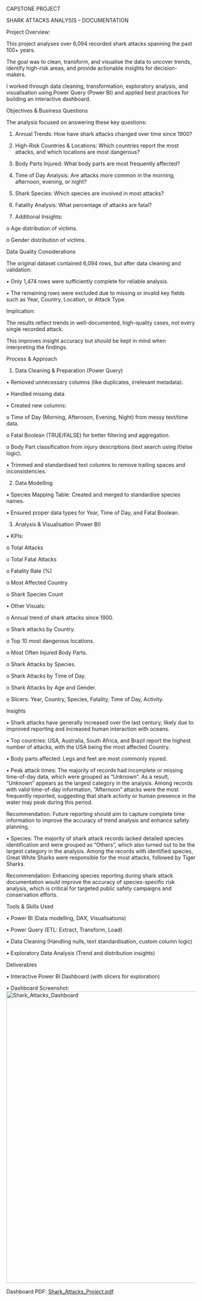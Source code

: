 CAPSTONE PROJECT

SHARK ATTACKS ANALYSIS – DOCUMENTATION

Project Overview:

This project analyses over 6,094 recorded shark attacks spanning the past 100+ years.

The goal was to clean, transform, and visualise the data to uncover trends, identify high-risk areas, and provide actionable insights for decision-makers.

I worked through data cleaning, transformation, exploratory analysis, and visualisation using Power Query (Power BI) and applied best practices for building an interactive dashboard.

Objectives & Business Questions

The analysis focused on answering these key questions:

1.	Annual Trends: How have shark attacks changed over time since 1900?
   
2.	High-Risk Countries & Locations: Which countries report the most attacks, and which locations are most dangerous?
   
3.	Body Parts Injured: What body parts are most frequently affected?
   
4.	Time of Day Analysis: Are attacks more common in the morning, afternoon, evening, or night?
   
5.	Shark Species: Which species are involved in most attacks?
  
6.	Fatality Analysis: What percentage of attacks are fatal?
   
7.	Additional Insights:
    
o	Age distribution of victims.

o	Gender distribution of victims.

Data Quality Considerations

The original dataset contained 6,094 rows, but after data cleaning and validation:

•	Only 1,474 rows were sufficiently complete for reliable analysis.

•	The remaining rows were excluded due to missing or invalid key fields such as Year, Country, Location, or Attack Type.

Implication:

The results reflect trends in well-documented, high-quality cases, not every single recorded attack.

This improves insight accuracy but should be kept in mind when interpreting the findings.

Process & Approach

1. Data Cleaning & Preparation (Power Query)
   
•	Removed unnecessary columns (like duplicates, irrelevant metadata).

•	Handled missing data

•	Created new columns:

o	Time of Day (Morning, Afternoon, Evening, Night) from messy text/time data.

o	Fatal Boolean (TRUE/FALSE) for better filtering and aggregation.

o	Body Part classification from injury descriptions (text search using if/else logic).

•	Trimmed and standardised text columns to remove trailing spaces and inconsistencies.

2. Data Modelling
   
•	Species Mapping Table: Created and merged to standardise species names.

•	Ensured proper data types for Year, Time of Day, and Fatal Boolean.

3. Analysis & Visualisation (Power BI)
   
•	KPIs:

o	Total Attacks

o	Total Fatal Attacks

o	Fatality Rate (%)

o	Most Affected Country

o	Shark Species Count

•	Other Visuals:

o	Annual trend of shark attacks since 1900.

o	Shark attacks by Country.

o	Top 10 most dangerous locations.

o	Most Often Injured Body Parts.

o	Shark Attacks by Species.

o	Shark Attacks by Time of Day.

o	Shark Attacks by Age and Gender.

o	Slicers: Year, Country, Species, Fatality, Time of Day, Activity.

Insights

•	Shark attacks have generally increased over the last century, likely due to improved reporting and increased human interaction with oceans.

•	Top countries: USA, Australia, South Africa, and Brazil report the highest number of attacks, with the USA being the most affected Country.

•	Body parts affected: Legs and feet are most commonly injured.

•	Peak attack times: The majority of records had incomplete or missing time-of-day data, which were grouped as “Unknown”. As a result, “Unknown” appears as the largest category in the analysis. Among records with valid time-of-day information, “Afternoon” attacks were the most frequently reported, suggesting that shark activity or human presence in the water may peak during this period.

Recommendation: Future reporting should aim to capture complete time information to improve the accuracy of trend analysis and enhance safety planning.

•	Species: The majority of shark attack records lacked detailed species identification and were grouped as “Others”, which also turned out to be the largest category in the analysis. Among the records with identified species, Great White Sharks were responsible for the most attacks, followed by Tiger Sharks.

Recommendation: Enhancing species reporting during shark attack documentation would improve the accuracy of species-specific risk analysis, which is critical for targeted public safety campaigns and conservation efforts.

Tools & Skills Used

•	Power BI (Data modelling, DAX, Visualisations)

•	Power Query (ETL: Extract, Transform, Load)

•	Data Cleaning (Handling nulls, text standardisation, custom column logic)

•	Exploratory Data Analysis (Trend and distribution insights)

Deliverables

•	Interactive Power BI Dashboard (with slicers for exploration)

•	Dashboard Screenshot: <img width="665" height="776" alt="Shark_Attacks_Dashboard" src="https://github.com/user-attachments/assets/be524250-3ae4-4a6d-beac-df91a90e6ac3" />

Dashboard PDF: [Shark_Attacks_Project.pdf](https://github.com/user-attachments/files/22385034/Shark_Attacks_Project.pdf)

